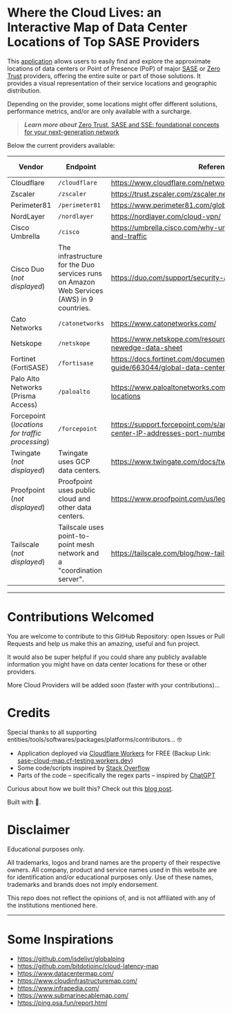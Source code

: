 # Where the Cloud Lives: an Interactive Map of Data Center Locations of Top SASE Providers

This [application](https://sasecloudmap.com/) allows users to easily find and explore the approximate locations of data centers or Point of Presence (PoP) of major [SASE](https://www.cloudflare.com/learning/access-management/what-is-sase/) or [Zero Trust](https://www.cloudflare.com/learning/security/glossary/what-is-zero-trust/) providers, offering the entire suite or part of those solutions. It provides a visual representation of their service locations and geographic distribution.

Depending on the provider, some locations might offer different solutions, performance metrics, and/or are only available with a surcharge.

> **_Learn more about_** [Zero Trust, SASE and SSE: foundational concepts for your next-generation network](https://blog.cloudflare.com/zero-trust-sase-and-sse-foundational-concepts-for-your-next-generation-network/)

Below the current providers available:

| Vendor                                          | Endpoint                                                                                  | Reference                                                                                      | Auto-Updated |
| ----------------------------------------------- | ----------------------------------------------------------------------------------------- | ---------------------------------------------------------------------------------------------- | ------------ |
| Cloudflare                                      | `/cloudflare`                                                                             | https://www.cloudflare.com/network/                                                            | ✅           |
| Zscaler                                         | `/zscaler`                                                                                | https://trust.zscaler.com/zscaler.net/data-center-map                                          | ✅           |
| Perimeter81                                     | `/perimeter81`                                                                            | https://www.perimeter81.com/global-datacenter-backbone                                         | ✅           |
| NordLayer                                       | `/nordlayer`                                                                              | https://nordlayer.com/cloud-vpn/                                                               | ✅           |
| Cisco Umbrella                                  | `/cisco`                                                                                  | https://umbrella.cisco.com/why-umbrella/global-network-and-traffic                             | ✅           |
| Cisco Duo (_not displayed_)                     | The infrastructure for the Duo services runs on Amazon Web Services (AWS) in 9 countries. | https://duo.com/support/security-and-reliability                                               | n/a          |
| Cato Networks                                   | `/catonetworks`                                                                           | https://www.catonetworks.com/                                                                  | ✅           |
| Netskope                                        | `/netskope`                                                                               | https://www.netskope.com/resources/data-sheets/netskope-newedge-data-sheet                     | ❌           |
| Fortinet (FortiSASE)                            | `/fortisase`                                                                              | https://docs.fortinet.com/document/fortisase/23.1.8/reference-guide/663044/global-data-centers | ✅           |
| Palo Alto Networks (Prisma Access)              | `/paloalto`                                                                               | https://www.paloaltonetworks.com/products/regional-cloud-locations                             | 🚧           |
| Forcepoint (_locations for traffic processing_) | `/forcepoint`                                                                             | https://support.forcepoint.com/s/article/Cloud-service-data-center-IP-addresses-port-numbers   | ✅           |
| Twingate (_not displayed_)                      | Twingate uses GCP data centers.                                                           | https://www.twingate.com/docs/twingate-security/                                               | n/a          |
| Proofpoint (_not displayed_)                    | Proofpoint uses public cloud and other data centers.                                        | https://www.proofpoint.com/us/legal/trust/subprocessors                                        | n/a          |
| Tailscale (_not displayed_)                    | Tailscale uses point-to-point mesh network and a "coordination server".                                        | https://tailscale.com/blog/how-tailscale-works/                                       | n/a          |

---

# Contributions Welcomed

You are welcome to contribute to this GitHub Repository: open Issues or Pull Requests and help us make this an amazing, useful and fun project.

It would also be super helpful if you could share any publicly available information you might have on data center locations for these or other providers.

More Cloud Providers will be added soon (faster with your contributions)...

# Credits

Special thanks to all supporting entities/tools/softwares/packages/platforms/contributors... 🤓

- Application deployed via [Cloudflare Workers](https://workers.cloudflare.com/) for FREE (Backup Link: [sase-cloud-map.cf-testing.workers.dev](https://sase-cloud-map.cf-testing.workers.dev/))
- Some code/scripts inspired by [Stack Overflow](https://stackoverflow.com/)
- Parts of the code – specifically the regex parts – inspired by [ChatGPT](https://openai.com/blog/chatgpt/)

Curious about how we built this? Check out this [blog post](https://davidtofan.com/articles/interactive-map-cloud-data-center-locations/).

Built with 🧡.

# Disclaimer

Educational purposes only.

All trademarks, logos and brand names are the property of their respective owners. All company, product and service names used in this website are for identification and/or educational purposes only. Use of these names, trademarks and brands does not imply endorsement.

This repo does not reflect the opinions of, and is not affiliated with any of the institutions mentioned here.

---

# Some Inspirations

- https://github.com/jsdelivr/globalping
- https://github.com/bitdotioinc/cloud-latency-map
- https://www.datacentermap.com/
- https://www.cloudinfrastructuremap.com/
- https://www.infrapedia.com/
- https://www.submarinecablemap.com/
- https://ping.psa.fun/report.html 
